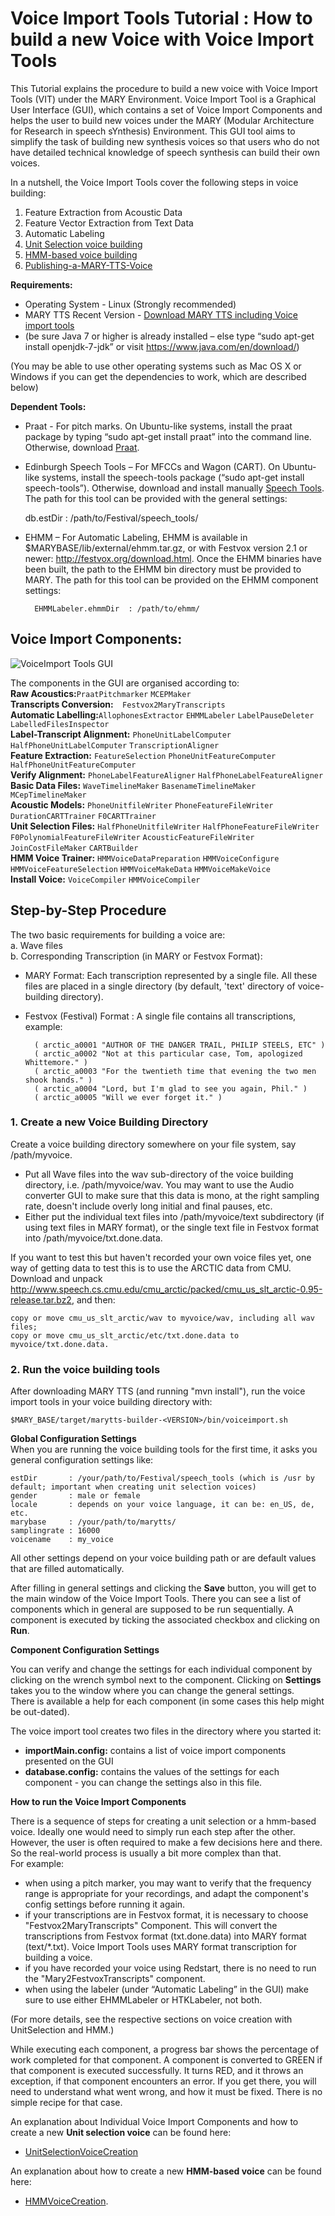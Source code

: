 # Voice Import Tools Tutorial : How to build a new Voice with Voice Import Tools

This Tutorial explains the procedure to build a new voice with Voice Import Tools (VIT) under the MARY Environment. 
Voice Import Tool is a Graphical User Interface (GUI), which contains a set of Voice Import Components and helps the user to build new voices under the MARY (Modular Architecture for Research in speech sYnthesis) Environment. This GUI tool aims to simplify the task of building new synthesis voices so that users who do not have detailed technical knowledge of speech synthesis can build their own voices.

In a nutshell, the Voice Import Tools cover the following steps in voice building:  
1. Feature Extraction from Acoustic Data  
2. Feature Vector Extraction from Text Data  
3. Automatic Labeling  
4. [Unit Selection voice building](https://github.com/marytts/marytts/wiki/UnitSelectionVoiceCreation)  
5. [HMM-based voice building](https://github.com/marytts/marytts/wiki/HMMVoiceCreation)  
6. [Publishing-a-MARY-TTS-Voice](https://github.com/marytts/marytts/wiki/Publishing-a-MARY-TTS-Voice)  

**Requirements:**  
- Operating System - Linux (Strongly recommended)  
- MARY TTS Recent Version - [Download MARY TTS including Voice import tools](https://github.com/marytts/marytts/releases)  
- (be sure Java 7 or higher is already installed – else type “sudo apt-get install openjdk-7-jdk” or visit https://www.java.com/en/download/)

(You may be able to use other operating systems such as Mac OS X or Windows if you can get the dependencies to work, which are described below) 

**Dependent Tools:**  
- Praat - For pitch marks. On Ubuntu-like systems, install the praat package by typing “sudo apt-get install praat” into the command line. Otherwise, download [Praat](http://www.fon.hum.uva.nl/praat).
- Edinburgh Speech Tools – For MFCCs and Wagon (CART). On Ubuntu-like systems, install the speech-tools package (“sudo apt-get install speech-tools”). Otherwise, download and install manually [Speech Tools](http://www.cstr.ed.ac.uk/projects/speech_tools/). The path for this tool can be provided with the general settings:  

    db.estDir  : /path/to/Festival/speech_tools/

- EHMM – For Automatic Labeling, EHMM is available in $MARYBASE/lib/external/ehmm.tar.gz, or with Festvox version 2.1 or newer:  http://festvox.org/download.html. Once the EHMM binaries have been built, the path to the EHMM bin directory must be provided to MARY. The path for this tool can be provided on the EHMM component settings:   

        EHMMLabeler.ehmmDir  : /path/to/ehmm/
 
## Voice Import Components: 

![VoiceImport Tools GUI](https://mary.opendfki.de/trac/raw-attachment/wiki/VoiceImportToolsTutorial/VIC1.jpg)
                         
The components in the GUI are organised according to:  
**Raw Acoustics:**`PraatPitchmarker` `MCEPMaker`  
**Transcripts Conversion:**`  Festvox2MaryTranscripts`  
**Automatic Labelling:**`AllophonesExtractor` `EHMMLabeler` `LabelPauseDeleter` `LabelledFilesInspector`  
**Label-Transcript Alignment:** `PhoneUnitLabelComputer` `HalfPhoneUnitLabelComputer` `TranscriptionAligner`  
**Feature Extraction:** `FeatureSelection` `PhoneUnitFeatureComputer` `HalfPhoneUnitFeatureComputer`  
**Verify Alignment:** `PhoneLabelFeatureAligner` `HalfPhoneLabelFeatureAligner`  
**Basic Data Files:** `WaveTimelineMaker` `BasenameTimelineMaker` `MCepTimelineMaker`  
**Acoustic Models:** `PhoneUnitfileWriter` `PhoneFeatureFileWriter` `DurationCARTTrainer` `F0CARTTrainer`  
**Unit Selection Files:** `HalfPhoneUnitfileWriter` `HalfPhoneFeatureFileWriter` `F0PolynomialFeatureFileWriter` `AcousticFeatureFileWriter` `JoinCostFileMaker` `CARTBuilder`  
**HMM Voice Trainer:** `HMMVoiceDataPreparation` `HMMVoiceConfigure` `HMMVoiceFeatureSelection` `HMMVoiceMakeData` `HMMVoiceMakeVoice`  
**Install Voice:** `VoiceCompiler` `HMMVoiceCompiler`  


## Step-by-Step Procedure

The two basic requirements for building a voice are:  
a. Wave files  
b. Corresponding Transcription (in MARY or Festvox Format):  
- MARY Format: Each transcription represented by a single file. All these files are placed in a single directory (by default, 'text' directory of voice-building directory).  
- Festvox (Festival) Format : A single file contains all transcriptions, example:  

        ( arctic_a0001 "AUTHOR OF THE DANGER TRAIL, PHILIP STEELS, ETC" )
        ( arctic_a0002 "Not at this particular case, Tom, apologized Whittemore." )
        ( arctic_a0003 "For the twentieth time that evening the two men shook hands." )
        ( arctic_a0004 "Lord, but I'm glad to see you again, Phil." )
        ( arctic_a0005 "Will we ever forget it." )

### 1. Create a new Voice Building Directory

Create a voice building directory somewhere on your file system, say /path/myvoice.  
- Put all Wave files into the wav sub-directory of the voice building directory, i.e. /path/myvoice/wav. You may want to use the Audio converter GUI to make sure that this data is mono, at the right sampling rate, doesn't include overly long initial and final pauses, etc.  
- Either put the individual text files into /path/myvoice/text subdirectory (if using text files in MARY format), or the single text file in Festvox format into /path/myvoice/txt.done.data.  

If you want to test this but haven't recorded your own voice files yet, one way of getting data to test this is to use the ARCTIC data from CMU. Download and unpack http://www.speech.cs.cmu.edu/cmu_arctic/packed/cmu_us_slt_arctic-0.95-release.tar.bz2, and then:  

    copy or move cmu_us_slt_arctic/wav to myvoice/wav, including all wav files;
    copy or move cmu_us_slt_arctic/etc/txt.done.data to myvoice/txt.done.data. 

### 2. Run the voice building tools  
After downloading MARY TTS (and running "mvn install"), run the voice import tools in your voice building directory with:  

    $MARY_BASE/target/marytts-builder-<VERSION>/bin/voiceimport.sh  

**Global Configuration Settings**  
When you are running the voice building tools for the first time, it asks you general configuration settings like:  

    estDir       : /your/path/to/Festival/speech_tools (which is /usr by default; important when creating unit selection voices)
    gender       : male or female 
    locale       : depends on your voice language, it can be: en_US, de, etc. 
    marybase     : /your/path/to/marytts/
    samplingrate : 16000
    voicename    : my_voice  
  
All other settings depend on your voice building path or are default values that are filled automatically.  

After filling in general settings  and clicking the **Save** button, you will get to the main window of the Voice Import Tools. There you can see a list of components which in general are supposed to be run sequentially. A component is executed by ticking the associated checkbox and clicking on **Run**. 

**Component Configuration Settings**  

You can verify and change the settings for each individual component by clicking on the wrench symbol next to the component. Clicking on **Settings** takes you to the window where you can change the general settings.  
There is available a help for each component (in some cases this help might be out-dated).
 
The voice import tool creates two files in the directory where you started it:    
- **importMain.config:** contains a list of voice import components presented on the GUI
- **database.config:** contains the values of the settings for each component - you can change the settings also in this file.  
 
**How to run the Voice Import Components**

There is a sequence of steps for creating a unit selection or a hmm-based voice. Ideally one would need to simply run each step after the other. However, the user is often required to make a few decisions here and there. So the real-world process is usually a bit more complex than that.  
For example:  
- when using a pitch marker, you may want to verify that the frequency range is appropriate for your recordings, and adapt the component's config settings before running it again.  
- if your transcriptions are in Festvox format, it is necessary to choose "Festvox2MaryTranscripts" Component. This will convert the transcriptions from Festvox format (txt.done.data) into MARY format (text/*.txt). Voice Import Tools uses MARY format transcription for building a voice.  
- if you have recorded your voice using Redstart, there is no need to run the "Mary2FestvoxTranscripts" component. 
- when using the labeler (under “Automatic Labeling” in the GUI) make sure to use either EHMMLabeler or HTKLabeler, not both.

(For more details, see the respective sections on voice creation with UnitSelection and HMM.)

While executing each component, a progress bar shows the percentage of work completed for that component. A component is converted to GREEN if that component is executed successfully. It turns RED, and it throws an exception, if that component encounters an error. If you get there, you will need to understand what went wrong, and how it must be fixed. There is no simple recipe for that case. 


An explanation about Individual Voice Import Components and how to create a new **Unit selection voice** can be found here:  
- [UnitSelectionVoiceCreation](https://github.com/marytts/marytts/wiki/UnitSelectionVoiceCreation)

An explanation about how to create a new **HMM-based voice** can be found here:  
- [HMMVoiceCreation](https://github.com/marytts/marytts/wiki/HMMVoiceCreation).
